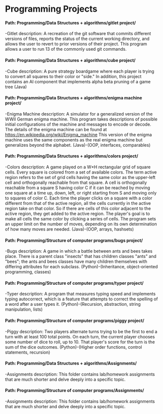 # Programming Projects

#### Path: Programming/Data Structures + algorithms/gitlet project/
-Gitlet description: A recreation of the git software that commits different versions of files, reports the status of the current working directory, and allows the user to revert to prior versions of their project.  This program allows a user to run 13 of the commonly used git commands.

#### Path: Programming/Data Structures + algorithms/cube project/
-Cube description: A pure strategy boardgame where each player is trying to convert all squares to their color or "side."
       In addition, this project contains an AI component that implements alpha beta pruning of a game tree (Java)
  
#### Path: Programming/Data Structures + algorithms/enigma machine project/
-Enigma Machine description: A simulator for a generalized version of the WWII German enigma machine.  This program takes descriptions of possible initial configurations of the machine and messages to encode or decode.  The details of the enigma machine can be found at https://en.wikipedia.org/wiki/Enigma_machine This version of the enigma machine uses the same components as the real enigma machine but generalizes beyond the alphabet. (Java)-(OOP, interfaces, comparables)

#### Path: Programming/Data Structures + algorithms/colors project/
-Colors description: A game played on a W×H rectangular grid of square cells. Every square is colored from a set of available colors. The term active region refers to the set of grid cells having the same color as the upper-left cell and orthogonally reachable from that square. A cell is orthogonally reachable from a square S having color C if it can be reached by moving one square at a time up, down, left, or right starting from S and moving only to squares of color C.
Each time the player clicks on a square with a color different from that of the active region, all the cells currently in the active region take on that color. So if there are cells of this color adjacent to the active region, they get added to the active region.
The player's goal is to make all cells the same color by clicking a series of cells. The program sets an upper limit on the number of moves, depending on its own determination of how many moves are needed. (Java)-(OOP, arrays, hashsets)

#### Path: Programming/Structure of computer programs/bugs project/
-Bugs description:  A game in which a battle between ants and bees takes place.  There is a parent class "insects" that has children classes "ants" and "bees"; the ants and bees classes have many children themselves with differing attributes for each subclass. (Python)-(Inheritance, object-oriented programming, classes)

#### Path: Programming/Structure of computer programs/typer project/
-Typer description:  A program that measures typing speed and implements typing autocorrect, which is a feature that attempts to correct the spelling of a word after a user types it.  (Python)-(Recursion, abstraction, string manipulation, lists)

#### Path: Programming/Structure of computer programs/piggy project/
-Piggy description:  Two players alternate turns trying to be the first to end a turn with at least 100 total points. On each turn, the current player chooses some number of dice to roll, up to 10. That player's score for the turn is the sum of the dice outcomes. (Python)-(Higher order functions, control statements, recursion)

#### Path: Programming/Data Structures + algorithms/Assignments/
-Assignments description: This folder contains lab/homework assignments that are much shorter and delve deeply into a specific topic.

#### Path: Programming/Structure of computer programs/Assignments/
-Assignments description: This folder contains lab/homework assignments that are much shorter and delve deeply into a specific topic.
